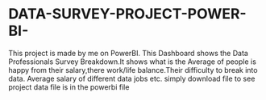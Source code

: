 # DATA-SURVEY-PROJECT-POWER-BI-
This project is made by me on PowerBI.
This Dashboard shows the Data Professionals Survey Breakdown.It shows what is the Average of people is happy from their salary,there work/life balance.Their difficulty to break into data. Average salary of different data jobs etc.
simply download file to see project
data file is in the powerbi file
